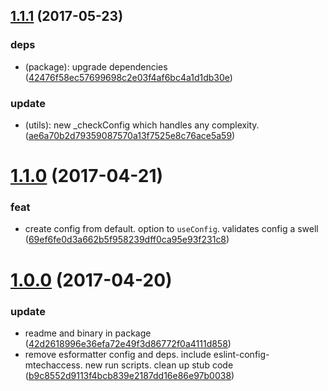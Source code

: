 <a name="1.1.1"></a>
## [1.1.1](https://github.com/mtechaccess/cli-boilerplate/compare/1.1.0...v1.1.1) (2017-05-23)


### deps

* (package): upgrade dependencies ([42476f58ec57699698c2e03f4af6bc4a1d1db30e](https://github.com/mtechaccess/cli-boilerplate/commit/42476f58ec57699698c2e03f4af6bc4a1d1db30e))

### update

* (utils): new _checkConfig which handles any complexity. ([ae6a70b2d79359087570a13f7525e8c76ace5a59](https://github.com/mtechaccess/cli-boilerplate/commit/ae6a70b2d79359087570a13f7525e8c76ace5a59))



<a name="1.1.0"></a>
# [1.1.0](https://github.com/mtechaccess/cli-boilerplate/compare/1.0.0...1.1.0) (2017-04-21)


### feat

* create config from default. option to `useConfig`. validates config a swell ([69ef6fe0d3a662b5f958239dff0ca95e93f231c8](https://github.com/mtechaccess/cli-boilerplate/commit/69ef6fe0d3a662b5f958239dff0ca95e93f231c8))



<a name="1.0.0"></a>
# [1.0.0](https://github.com/mtechaccess/cli-boilerplate/compare/42d2618996e36efa72e49f3d86772f0a4111d858...1.0.0) (2017-04-20)


### update

* readme and binary in package ([42d2618996e36efa72e49f3d86772f0a4111d858](https://github.com/mtechaccess/cli-boilerplate/commit/42d2618996e36efa72e49f3d86772f0a4111d858))
* remove esformatter config and deps. include eslint-config-mtechaccess. new run scripts. clean up stub code ([b9c8552d9113f4bcb839e2187dd16e86e97b0038](https://github.com/mtechaccess/cli-boilerplate/commit/b9c8552d9113f4bcb839e2187dd16e86e97b0038))



